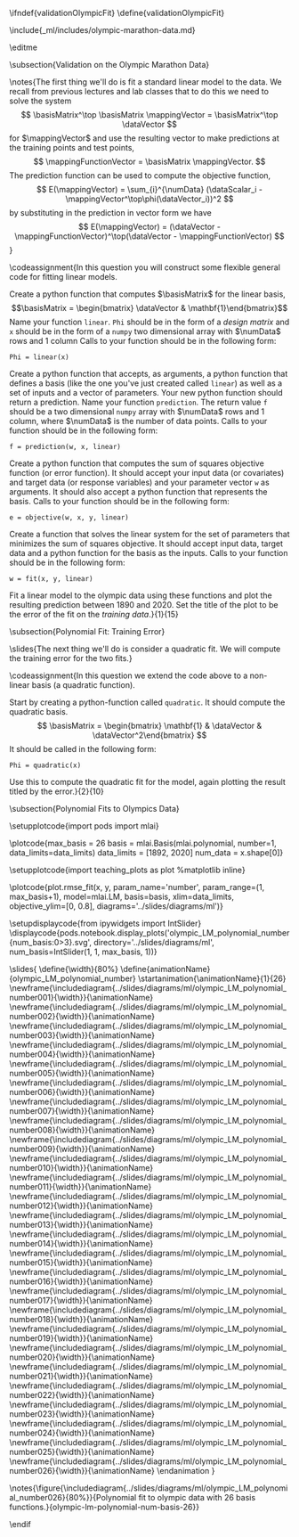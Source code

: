 \ifndef{validationOlympicFit}
\define{validationOlympicFit}

\include{_ml/includes/olympic-marathon-data.md}

\editme

\subsection{Validation on the Olympic Marathon Data}

\notes{The first thing we'll do is fit a standard linear model to the data. We recall from previous lectures and lab classes that to do this we need to solve the system
$$
\basisMatrix^\top \basisMatrix \mappingVector = \basisMatrix^\top \dataVector
$$
for $\mappingVector$  and use the resulting vector to make predictions at the training points and test points,
$$
\mappingFunctionVector = \basisMatrix \mappingVector.
$$
The prediction function can be used to compute the objective function,
$$
E(\mappingVector) = \sum_{i}^{\numData} (\dataScalar_i - \mappingVector^\top\phi(\dataVector_i))^2
$$
by substituting in the prediction in vector form we have
$$
E(\mappingVector) =  (\dataVector - \mappingFunctionVector)^\top(\dataVector - \mappingFunctionVector)
$$}

\codeassignment{In this question you will construct some flexible general code for fitting linear models.

Create a python function that computes $\basisMatrix$ for the linear basis,
$$\basisMatrix = \begin{bmatrix} \dataVector & \mathbf{1}\end{bmatrix}$$
Name your function `linear`. `Phi` should be in the form of a *design matrix* and `x` should be in the form of a `numpy` two dimensional array with $\numData$ rows and 1 column Calls to your function should be in the following form:

```Phi = linear(x)```

Create a python function that accepts, as arguments, a python function that defines a basis (like the one you've just created called `linear`) as well as a set of inputs and a vector of parameters. Your new python function should return a prediction. Name your function `prediction`. The return value `f` should be a two dimensional `numpy` array with $\numData$ rows and $1$ column, where $\numData$ is the number of data points. Calls to your function should be in the following form:

```f = prediction(w, x, linear)```

Create a python function that computes the sum of squares objective function (or error function). It should accept your input data (or covariates) and target data (or response variables) and your parameter vector `w` as arguments. It should also accept a python function that represents the basis. Calls to your function should be in the following form:

```e = objective(w, x, y, linear)```

Create a function that solves the linear system for the set of parameters that minimizes the sum of squares objective. It should accept input data, target data and a python function for the basis as the inputs. Calls to your function should be in the following form:

```w = fit(x, y, linear)```

Fit a linear model to the olympic data using these functions and plot the resulting prediction between 1890 and 2020. Set the title of the plot to be the error of the fit on the *training data*.}{1}{15}

\subsection{Polynomial Fit: Training Error}

\slides{The next thing we'll do is consider a quadratic fit. We will compute the training error for the two fits.}

\codeassignment{In this question we extend the code above to a non-
linear basis (a quadratic function).

Start by creating a python-function called `quadratic`. It should compute the quadratic basis.
$$
\basisMatrix = \begin{bmatrix} \mathbf{1} & \dataVector & \dataVector^2\end{bmatrix}
$$
It should be called in the following form:

```Phi = quadratic(x)```

Use this to compute the quadratic fit for the model, again plotting the result titled by the error.}{2}{10}

\subsection{Polynomial Fits to Olympics Data}

\setupplotcode{import pods
import mlai}

\plotcode{max_basis = 26
basis = mlai.Basis(mlai.polynomial, number=1, data_limits=data_limits)
data_limits = [1892, 2020]
num_data = x.shape[0]}

\setupplotcode{import teaching_plots as plot
%matplotlib inline}

\plotcode{plot.rmse_fit(x, y, param_name='number', param_range=(1, max_basis+1), 
              model=mlai.LM, basis=basis, 
              xlim=data_limits, objective_ylim=[0, 0.8],
			  diagrams='../slides/diagrams/ml')}

\setupdisplaycode{from ipywidgets import IntSlider}
\displaycode{pods.notebook.display_plots('olympic_LM_polynomial_number{num_basis:0>3}.svg', 
                            directory='../slides/diagrams/ml', 
							num_basis=IntSlider(1, 1, max_basis, 1))}

\slides{
\define{\width}{80%}
\define{animationName}{olympic_LM_polynomial_number}
\startanimation{\animationName}{1}{26}
\newframe{\includediagram{../slides/diagrams/ml/olympic_LM_polynomial_number001}{\width}}{\animationName}
\newframe{\includediagram{../slides/diagrams/ml/olympic_LM_polynomial_number002}{\width}}{\animationName}
\newframe{\includediagram{../slides/diagrams/ml/olympic_LM_polynomial_number003}{\width}}{\animationName}
\newframe{\includediagram{../slides/diagrams/ml/olympic_LM_polynomial_number004}{\width}}{\animationName}
\newframe{\includediagram{../slides/diagrams/ml/olympic_LM_polynomial_number005}{\width}}{\animationName}
\newframe{\includediagram{../slides/diagrams/ml/olympic_LM_polynomial_number006}{\width}}{\animationName}
\newframe{\includediagram{../slides/diagrams/ml/olympic_LM_polynomial_number007}{\width}}{\animationName}
\newframe{\includediagram{../slides/diagrams/ml/olympic_LM_polynomial_number008}{\width}}{\animationName}
\newframe{\includediagram{../slides/diagrams/ml/olympic_LM_polynomial_number009}{\width}}{\animationName}
\newframe{\includediagram{../slides/diagrams/ml/olympic_LM_polynomial_number010}{\width}}{\animationName}
\newframe{\includediagram{../slides/diagrams/ml/olympic_LM_polynomial_number011}{\width}}{\animationName}
\newframe{\includediagram{../slides/diagrams/ml/olympic_LM_polynomial_number012}{\width}}{\animationName}
\newframe{\includediagram{../slides/diagrams/ml/olympic_LM_polynomial_number013}{\width}}{\animationName}
\newframe{\includediagram{../slides/diagrams/ml/olympic_LM_polynomial_number014}{\width}}{\animationName}
\newframe{\includediagram{../slides/diagrams/ml/olympic_LM_polynomial_number015}{\width}}{\animationName}
\newframe{\includediagram{../slides/diagrams/ml/olympic_LM_polynomial_number016}{\width}}{\animationName}
\newframe{\includediagram{../slides/diagrams/ml/olympic_LM_polynomial_number017}{\width}}{\animationName}
\newframe{\includediagram{../slides/diagrams/ml/olympic_LM_polynomial_number018}{\width}}{\animationName}
\newframe{\includediagram{../slides/diagrams/ml/olympic_LM_polynomial_number019}{\width}}{\animationName}
\newframe{\includediagram{../slides/diagrams/ml/olympic_LM_polynomial_number020}{\width}}{\animationName}
\newframe{\includediagram{../slides/diagrams/ml/olympic_LM_polynomial_number021}{\width}}{\animationName}
\newframe{\includediagram{../slides/diagrams/ml/olympic_LM_polynomial_number022}{\width}}{\animationName}
\newframe{\includediagram{../slides/diagrams/ml/olympic_LM_polynomial_number023}{\width}}{\animationName}
\newframe{\includediagram{../slides/diagrams/ml/olympic_LM_polynomial_number024}{\width}}{\animationName}
\newframe{\includediagram{../slides/diagrams/ml/olympic_LM_polynomial_number025}{\width}}{\animationName}
\newframe{\includediagram{../slides/diagrams/ml/olympic_LM_polynomial_number026}{\width}}{\animationName}
\endanimation
}

\notes{\figure{\includediagram{../slides/diagrams/ml/olympic_LM_polynomial_number026}{80%}}{Polynomial fit to olympic data with 26 basis functions.}{olympic-lm-polynomial-num-basis-26}}

\endif

